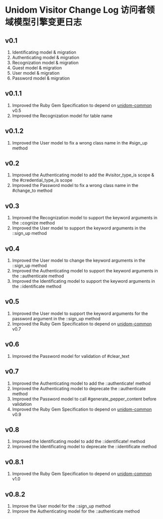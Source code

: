 # Unidom Visitor Change Log 访问者领域模型引擎变更日志

## v0.1
1. Identificating model & migration
2. Authenticating model & migration
3. Recognization model & migration
4. Guest model & migration
5. User model & migration
6. Password model & migration

## v0.1.1
1. Improved the Ruby Gem Specification to depend on [unidom-common](https://github.com/topbitdu/unidom-common) v0.5
2. Improved the Recognization model for table name

## v0.1.2
1. Improved the User model to fix a wrong class name in the #sign_up method

## v0.2
1. Improved the Authenticating model to add the #visitor_type_is scope & the #credential_type_is scope
2. Improved the Password model to fix a wrong class name in the #change_to method

## v0.3
1. Improved the Recognization model to support the keyword arguments in the ::cognize method
2. Improved the User model to support the keyword arguments in the ::sign_up method

## v0.4
1. Improved the User model to change the keyword arguments in the ::sign_up method
2. Improved the Authenticating model to support the keyword arguments in the ::authenticate method
3. Improved the Identificating model to support the keyword arguments in the ::identificate method

## v0.5
1. Improved the User model to support the keyword arguments for the password argument in the ::sign_up method
2. Improved the Ruby Gem Specification to depend on [unidom-common](https://github.com/topbitdu/unidom-common) v0.7

## v0.6
1. Improved the Password model for validation of #clear_text

## v0.7
1. Improved the Authenticating model to add the ::authenticate! method
2. Improved the Authenticating model to deprecate the ::authenticate method
3. Improved the Password model to call #generate_pepper_content before validation
4. Improved the Ruby Gem Specification to depend on [unidom-common](https://github.com/topbitdu/unidom-common) v0.9

## v0.8
1. Improved the Identificating model to add the ::identificate! method
2. Improved the Identificating model to deprecate the ::identificate method

## v0.8.1
1. Improved the Ruby Gem Specification to depend on [unidom-common](https://github.com/topbitdu/unidom-common) v1.0

## v0.8.2
1. Improve the User model for the ::sign_up method
2. Improve the Authenticating model for the ::authenticate method
